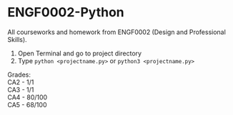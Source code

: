 # ENGF0002-Python
All courseworks and homework from ENGF0002 (Design and Professional Skills). 

1. Open Terminal and go to project directory
2. Type ```python <projectname.py>``` or ```python3 <projectname.py>```


Grades:         
CA2 - 1/1               
CA3 - 1/1          
CA4 - 80/100          
CA5 - 68/100          

